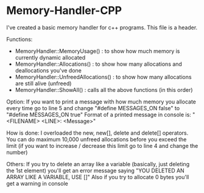 # Memory-Handler-CPP
I've created a basic memory handler for c++ programs. This file is a header.


Functions:
- MemoryHandler::MemoryUsage() : to show how much memory is currently dynamic allocated
- MemoryHandler::Allocations() : to show how many allocations and deallocations you've done
- MemoryHandler::UnfreedAllocations() : to show how many allocations are still alive (unfreed)
- MemoryHandler::ShowAll() : calls all the above functions (in this order)


Option:
If you want to print a message with how much memory you allocate every time
go to line 5 and change "#define MESSAGES_ON false" to "#define MESSAGES_ON true"
Format of a printed message in console is: "\<FILENAME\> \<LINE\>: \<Message\>"


How is done:
I overloaded the new, new[], delete and delete[] operators.
You can do maximum 10,000 unfreed allocations before you exceed the limit
(if you want to increase / decrease this limit go to line 4 and change the number)


Others:
If you try to delete an array like a variable (basically, just deleting the 1st element)
you'll get an error message saying "YOU DELETED AN ARRAY LIKE A VARIABLE, USE []"
Also if you try to allocate 0 bytes you'll get a warning in console
